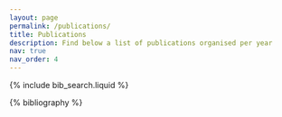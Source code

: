 ```yaml
---
layout: page
permalink: /publications/
title: Publications
description: Find below a list of publications organised per year
nav: true
nav_order: 4
---
```


<!-- _pages/publications.md -->

<!-- Bibsearch Feature -->

{% include bib_search.liquid %}

<div class="publications">

{% bibliography %}

</div>
